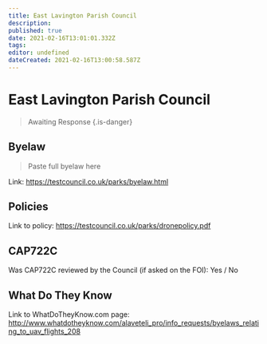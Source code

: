```yaml
---
title: East Lavington Parish Council
description: 
published: true
date: 2021-02-16T13:01:01.332Z
tags: 
editor: undefined
dateCreated: 2021-02-16T13:00:58.587Z
---
```


# East Lavington Parish Council
>  Awaiting Response
> {.is-danger}

## Byelaw
> Paste full byelaw here

Link:
https://testcouncil.co.uk/parks/byelaw.html

## Policies
Link to policy:
https://testcouncil.co.uk/parks/dronepolicy.pdf

## CAP722C

Was CAP722C reviewed by the Council (if asked on the FOI): Yes / No

## What Do They Know

Link to WhatDoTheyKnow.com page:
http://www.whatdotheyknow.com/alaveteli_pro/info_requests/byelaws_relating_to_uav_flights_208

